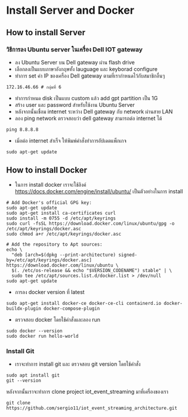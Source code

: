 # Install Server and Docker


## How to install Server
### วิธีการลง Ubuntu server ในเครื่อง Dell IOT gateway
- ลง Ubuntu Server บน Dell gateway ผ่าน flash drive
- เลือกลงเป็นแบบภาษาอังกฤษทั้ง lauguage และ keyborad configure
- ทำการ set ค่า IP ของเครื่อง Dell gateway ตามที่เรากำหนดไว้กับสมาชิกอื่นๆ
```
172.16.46.66 # กลุ่มที่ 6
```
- ทำการกำหนด disk เป็นแบบ custom แล้ว add gpt partition เป็น 1G 
- สร้าง user และ password สำหรับใช้งาน Ubuntu Server
- หลังจากนั้นเชื่อม internet ระหว่าง Dell gateway กับ network ผ่านสาย LAN
- ลอง ping network ตรวจสอบว่า dell gateway สามารถต่อ internet ได้
```
ping 8.8.8.8
```
- เมิ่อต่อ internet สำเร็จ ให้พิมพ์คำสั่งทำการอัปเดตแพ็กเกจ

```
sudo apt-get update
```
## How to install Docker
- ในการ install docker เราจะใช้ลิงค์ https://docs.docker.com/engine/install/ubuntu/ เป็นตัวอย่างในการ install

```
# Add Docker's official GPG key:
sudo apt-get update
sudo apt-get install ca-certificates curl
sudo install -m 0755 -d /etc/apt/keyrings
sudo curl -fsSL https://download.docker.com/linux/ubuntu/gpg -o /etc/apt/keyrings/docker.asc
sudo chmod a+r /etc/apt/keyrings/docker.asc

# Add the repository to Apt sources:
echo \
  "deb [arch=$(dpkg --print-architecture) signed-by=/etc/apt/keyrings/docker.asc] https://download.docker.com/linux/ubuntu \
  $(. /etc/os-release && echo "$VERSION_CODENAME") stable" | \
  sudo tee /etc/apt/sources.list.d/docker.list > /dev/null
sudo apt-get update
```

- การลง docker version ที่ latest
```
sudo apt-get install docker-ce docker-ce-cli containerd.io docker-buildx-plugin docker-compose-plugin
```

- ตรวจสอบ docker โดยใช้คำสั่งและลอง run
```
sudo docker --version
sudo docker run hello-world
```

### Install Git
- เราจะทำการ install git และ ตรวจสอบ git version โดยใช้คำสั่ง 
```
sudo apt install git
git --version
```

หลังจากนั้นเราจะทำการ clone project iot_event_streaming มาที่เครื่องของเรา
```
git clone https://github.com/sergio11/iot_event_streaming_architecture.git
```